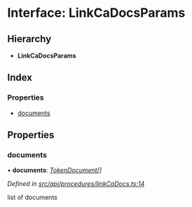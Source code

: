 # Interface: LinkCaDocsParams

## Hierarchy

* **LinkCaDocsParams**

## Index

### Properties

* [documents](linkcadocsparams.md#documents)

## Properties

###  documents

• **documents**: *[TokenDocument](tokendocument.md)[]*

*Defined in [src/api/procedures/linkCaDocs.ts:14](https://github.com/PolymathNetwork/polymesh-sdk/blob/da0f7fd7/src/api/procedures/linkCaDocs.ts#L14)*

list of documents
